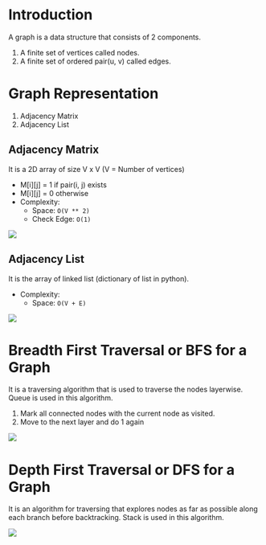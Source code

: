 # Introduction

A graph is a data structure that consists of 2 components.

1. A finite set of vertices called nodes.
2. A finite set of ordered pair(u, v) called edges.

# Graph Representation

1. Adjacency Matrix
2. Adjacency List

## Adjacency Matrix

It is a 2D array of size V x V (V = Number of vertices)

-   M[i][j] = 1 if pair(i, j) exists
-   M[i][j] = 0 otherwise
-   Complexity:
    -   Space: `O(V ** 2)`
    -   Check Edge: `O(1)`

![](https://www.geeksforgeeks.org/wp-content/uploads/adjacency_matrix_representation.png)

## Adjacency List

It is the array of linked list (dictionary of list in python).

-   Complexity:
    -   Space: `O(V + E)`

![](https://www.geeksforgeeks.org/wp-content/uploads/adjacency_list_representation.png)

# Breadth First Traversal or BFS for a Graph

It is a traversing algorithm that is used to traverse the nodes layerwise. Queue is used in this algorithm.

1. Mark all connected nodes with the current node as visited.
2. Move to the next layer and do 1 again

![](https://he-s3.s3.amazonaws.com/media/uploads/fdec3c2.jpg)

# Depth First Traversal or DFS for a Graph

It is an algorithm for traversing that explores nodes as far as possible along each branch before backtracking. Stack is used in this algorithm.

![](https://he-s3.s3.amazonaws.com/media/uploads/9fa1119.jpg)
